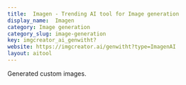 ```yaml
---
title:  Imagen - Trending AI tool for Image generation
display_name:  Imagen
category: Image generation
category_slug: image-generation
key: imgcreator_ai_genwitht?
website: https://imgcreator.ai/genwitht?type=ImagenAI
layout: aitool
---
```


Generated custom images.
